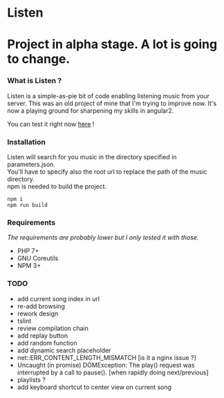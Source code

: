 Listen
======

# Project in alpha stage. A lot is going to change.

### What is Listen ?
Listen is a simple-as-pie bit of code enabling listening music from your server.
This was an old project of mine that I'm trying to improve now.
It's now a playing ground for sharpening my skills in angular2.

You can test it right now [here](http://nibou.eu/listen) !

### Installation

Listen will search for you music in the directory specified in parameters.json.  
You'll have to specify also the root url to replace the path of the music directory.  
npm is needed to build the project.
```
npm i
npm run build
```

### Requirements
_The requirements are probably lower but I only tested it with those._
- PHP 7+
- GNU Coreutils
- NPM 3+

### TODO
- add current song index in url
- re-add browsing
- rework design
- tslint
- review compilation chain
- add replay button
- add random function
- add dynamic search placeholder
- net::ERR_CONTENT_LENGTH_MISMATCH [is it a nginx issue ?]
- Uncaught (in promise) DOMException: The play() request was interrupted by a call to pause(). [when rapidly doing next/previous]
- playlists ?
- add keyboard shortcut to center view on current song
